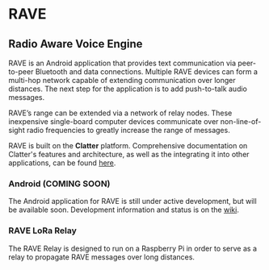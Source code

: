 # RAVE
## Radio Aware Voice Engine

RAVE is an Android application that provides text communication via peer-to-peer Bluetooth and data connections. Multiple RAVE devices can form a multi-hop network capable of extending communication over longer distances. The next step for the application is to add push-to-talk audio messages.

RAVE’s range can be extended via a network of relay nodes. These inexpensive single-board computer devices communicate over non-line-of-sight radio frequencies to greatly increase the range of messages.

RAVE is built on the **Clatter** platform. Comprehensive documentation on Clatter's features and architecture, as well as the integrating it into other applications, can be found [here](https://github.com/commotionwireless/clatter).


### Android (COMING SOON)
The Android application for RAVE is still under active development, but will be available soon. Development information and status is on the [wiki](https://github.com/commotionwireless/rave).

### RAVE LoRa Relay
The RAVE Relay is designed to run on a Raspberry Pi in order to serve as a relay to propagate RAVE messages over long distances.
